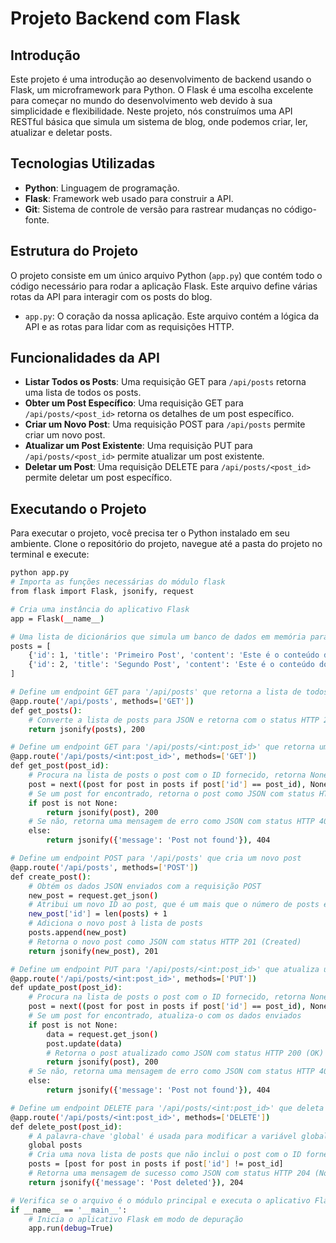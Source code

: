 # Projeto Backend com Flask

## Introdução
Este projeto é uma introdução ao desenvolvimento de backend usando o Flask, um microframework para Python. O Flask é uma escolha excelente para começar no mundo do desenvolvimento web devido à sua simplicidade e flexibilidade. Neste projeto, nós construímos uma API RESTful básica que simula um sistema de blog, onde podemos criar, ler, atualizar e deletar posts.

## Tecnologias Utilizadas
- **Python**: Linguagem de programação.
- **Flask**: Framework web usado para construir a API.
- **Git**: Sistema de controle de versão para rastrear mudanças no código-fonte.

## Estrutura do Projeto
O projeto consiste em um único arquivo Python (`app.py`) que contém todo o código necessário para rodar a aplicação Flask. Este arquivo define várias rotas da API para interagir com os posts do blog.

- `app.py`: O coração da nossa aplicação. Este arquivo contém a lógica da API e as rotas para lidar com as requisições HTTP.

## Funcionalidades da API
- **Listar Todos os Posts**: Uma requisição GET para `/api/posts` retorna uma lista de todos os posts.
- **Obter um Post Específico**: Uma requisição GET para `/api/posts/<post_id>` retorna os detalhes de um post específico.
- **Criar um Novo Post**: Uma requisição POST para `/api/posts` permite criar um novo post.
- **Atualizar um Post Existente**: Uma requisição PUT para `/api/posts/<post_id>` permite atualizar um post existente.
- **Deletar um Post**: Uma requisição DELETE para `/api/posts/<post_id>` permite deletar um post específico.

## Executando o Projeto
Para executar o projeto, você precisa ter o Python instalado em seu ambiente. Clone o repositório do projeto, navegue até a pasta do projeto no terminal e execute:

```bash
python app.py
# Importa as funções necessárias do módulo flask
from flask import Flask, jsonify, request

# Cria uma instância do aplicativo Flask
app = Flask(__name__)

# Uma lista de dicionários que simula um banco de dados em memória para armazenar posts
posts = [
    {'id': 1, 'title': 'Primeiro Post', 'content': 'Este é o conteúdo do primeiro post'},
    {'id': 2, 'title': 'Segundo Post', 'content': 'Este é o conteúdo do segundo post'}
]

# Define um endpoint GET para '/api/posts' que retorna a lista de todos os posts
@app.route('/api/posts', methods=['GET'])
def get_posts():
    # Converte a lista de posts para JSON e retorna com o status HTTP 200 (OK)
    return jsonify(posts), 200

# Define um endpoint GET para '/api/posts/<int:post_id>' que retorna um post específico pelo seu ID
@app.route('/api/posts/<int:post_id>', methods=['GET'])
def get_post(post_id):
    # Procura na lista de posts o post com o ID fornecido, retorna None se não for encontrado
    post = next((post for post in posts if post['id'] == post_id), None)
    # Se um post for encontrado, retorna o post como JSON com status HTTP 200 (OK)
    if post is not None:
        return jsonify(post), 200
    # Se não, retorna uma mensagem de erro como JSON com status HTTP 404 (Not Found)
    else:
        return jsonify({'message': 'Post not found'}), 404

# Define um endpoint POST para '/api/posts' que cria um novo post
@app.route('/api/posts', methods=['POST'])
def create_post():
    # Obtém os dados JSON enviados com a requisição POST
    new_post = request.get_json()
    # Atribui um novo ID ao post, que é um mais que o número de posts existentes
    new_post['id'] = len(posts) + 1
    # Adiciona o novo post à lista de posts
    posts.append(new_post)
    # Retorna o novo post como JSON com status HTTP 201 (Created)
    return jsonify(new_post), 201

# Define um endpoint PUT para '/api/posts/<int:post_id>' que atualiza um post existente pelo seu ID
@app.route('/api/posts/<int:post_id>', methods=['PUT'])
def update_post(post_id):
    # Procura na lista de posts o post com o ID fornecido, retorna None se não for encontrado
    post = next((post for post in posts if post['id'] == post_id), None)
    # Se um post for encontrado, atualiza-o com os dados enviados
    if post is not None:
        data = request.get_json()
        post.update(data)
        # Retorna o post atualizado como JSON com status HTTP 200 (OK)
        return jsonify(post), 200
    # Se não, retorna uma mensagem de erro como JSON com status HTTP 404 (Not Found)
    else:
        return jsonify({'message': 'Post not found'}), 404

# Define um endpoint DELETE para '/api/posts/<int:post_id>' que deleta um post específico pelo seu ID
@app.route('/api/posts/<int:post_id>', methods=['DELETE'])
def delete_post(post_id):
    # A palavra-chave 'global' é usada para modificar a variável global 'posts'
    global posts
    # Cria uma nova lista de posts que não inclui o post com o ID fornecido
    posts = [post for post in posts if post['id'] != post_id]
    # Retorna uma mensagem de sucesso como JSON com status HTTP 204 (No Content)
    return jsonify({'message': 'Post deleted'}), 204

# Verifica se o arquivo é o módulo principal e executa o aplicativo Flask
if __name__ == '__main__':
    # Inicia o aplicativo Flask em modo de depuração
    app.run(debug=True)


